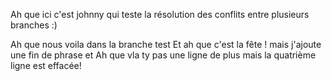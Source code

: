Ah que ici c'est johnny qui teste la résolution des conflits entre
plusieurs branches :)

Ah que nous voila dans la branche test
Et ah que c'est la fête ! mais j'ajoute une fin de phrase
et Ah que vla ty pas une ligne de plus mais la quatrième ligne est effacée!
